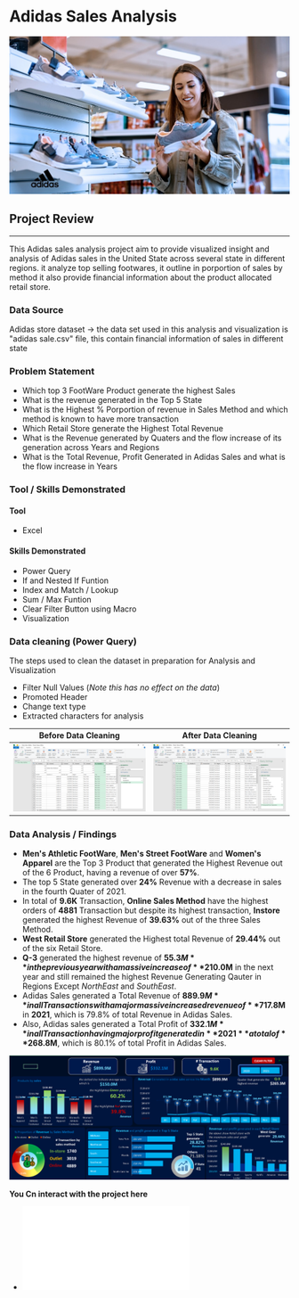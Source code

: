 # Adidas Sales Analysis

![](adidas_pics.jpg)

## Project Review
---

This Adidas sales analysis project aim to provide visualized insight and analysis of Adidas sales in the United State across several state in different regions. it analyze top selling footwares, it outline in porportion of sales by method it also provide financial information about the product allocated retail store.

### Data Source
Adidas store dataset -> the data set used in this analysis and visualization is "adidas sale.csv" file, this contain financial information of sales in different state

### Problem Statement
- Which top 3 FootWare Product generate the highest Sales
- What is the revenue generated in the Top 5 State 
- What is the Highest % Porportion of revenue in Sales Method and which method is known to have more transaction
- Which Retail Store generate the Highest Total Revenue
- What is the Revenue generated by Quaters and the flow increase of its generation across Years and Regions
- What is the Total Revenue, Profit Generated in Adidas Sales and what is the flow increase in Years

### Tool / Skills Demonstrated

#### Tool
- Excel

#### Skills Demonstrated
- Power Query
- If and Nested If Funtion
- Index and Match / Lookup
- Sum / Max Funtion
- Clear Filter Button using Macro
- Visualization

### Data cleaning (Power Query)

The steps used to clean the dataset in preparation for Analysis and Visualization

- Filter Null Values (_Note_ _this has no effect on the data_)
- Promoted Header
- Change text type
- Extracted characters for analysis
  
 Before Data Cleaning                                 |                 After Data Cleaning
 :---------------------------------------------------:|:---------------------------------------:
 ![](before_datacleaning_in_addidas_store_sales.png)   | ![](after_cleaning_in_adidas_sales.png)

### Data Analysis / Findings

- **Men's Athletic FootWare**, **Men's Street FootWare** and **Women's Apparel** are the Top 3 Product that generated the Highest Revenue out of the 6 Product, having a revenue of over **57%**.
- The top 5 State generated over **24%** Revenue with a decrease in sales in the fourth Quater of 2021.
- In total of **9.6K** Transaction, **Online Sales Method** have the highest orders of **4881** Transaction but despite its highest transaction, **Instore** generated the highest Revenue of **39.63%** out of the three Sales Method. 
- **West Retail Store** generated the Highest total Revenue of **29.44%** out of the six Retail Store.
- **Q-3** generated the highest revenue of **$55.3M** in the previous year with a massive increase of **$210.0M** in the next year and still remained the highest Revenue Generating Qauter in Regions Except *NorthEast* and *SouthEast*.
- Adidas Sales generated a Total Revenue of **$889.9M** in all Transactions with a major massive increased revenue of **$717.8M** in **2021**, which is 79.8% of total Revenue in Adidas Sales.
- Also, Adidas sales generated a Total Profit of **$332.1M** in all Transaction having major profit generated in **2021** a total of **$268.8M**, which is 80.1% of total Profit in Adidas Sales.

 ![](adidas_visualization.png)

**You Cn interact with the project here**
- ![](Adiddas_sales_analysis.xlsm)
